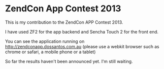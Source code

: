 ZendCon App Contest 2013
=======================

This is my contribution to the ZendCon APP Contest 2013.

I have used ZF2 for the app backend and Sencha Touch 2 for the front end.

You can see the application running on http://zendconapp.dossantos.com.au (please use a webkit browser such as chrome or safari, a mobile phone or a tablet)

So far the results haven't been announced yet. I'm still waiting.